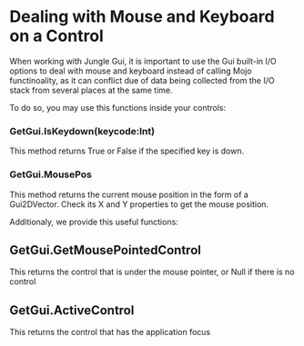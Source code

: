 # Dealing with Mouse and Keyboard on a Control #

When working with Jungle Gui, it is important to use the Gui built-in I/O options to deal with mouse and keyboard instead of calling Mojo functinoality, as it can conflict due of data being collected from the I/O stack from several places at the same time.

To do so, you may use this functions inside your controls:

### GetGui.**IsKeydown**(keycode:Int) ###
This method returns True or False if the specified key is down.

### GetGui.MousePos ###
This method returns the current mouse position in the form of a Gui2DVector. Check its X and Y properties to get the mouse position.

Additionaly, we provide this useful functions:

## GetGui.GetMousePointedControl ##
This returns the control that is under the mouse pointer, or Null if there is no control


## GetGui.ActiveControl ##
This returns the control that has the application focus